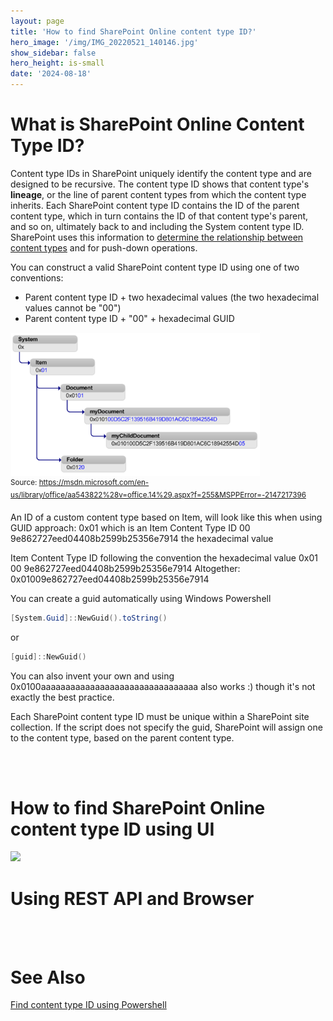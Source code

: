 ```yaml
---
layout: page
title: 'How to find SharePoint Online content type ID?'
hero_image: '/img/IMG_20220521_140146.jpg'
show_sidebar: false
hero_height: is-small
date: '2024-08-18'
---
```


# What is SharePoint Online Content Type ID?

Content type IDs in SharePoint uniquely identify the content type and are designed to be recursive. The content type ID shows that content type's **lineage**, or the line of parent content types from which the content type inherits. Each SharePoint content type ID contains the ID of the parent content type, which in turn contains the ID of that content type's parent, and so on, ultimately back to and including the System content type ID. SharePoint uses this information to [determine the relationship between content types](https://learn.microsoft.com/en-us/previous-versions/office/developer/sharepoint-2010/aa543822(v=office.14)?redirectedfrom=MSDN) and for push-down operations.

You can construct a valid SharePoint content type ID using one of two conventions:

* Parent content type ID + two hexadecimal values (the two hexadecimal values cannot be "00")
* Parent content type ID + "00" + hexadecimal GUID

 <img src="/articles/images/Github-AddContentType2-1.png" width="400"><br/>
<sup>Source: https://msdn.microsoft.com/en-us/library/office/aa543822%28v=office.14%29.aspx?f=255&MSPPError=-2147217396</sup>



An ID of a custom content type based on Item, will look like this when using GUID approach:
0x01 which is an Item Content Type ID
00   
9e862727eed04408b2599b25356e7914
the hexadecimal value 


Item Content Type ID	following the convention	 the hexadecimal value 
0x01	00   	9e862727eed04408b2599b25356e7914
Altogether: 0x01009e862727eed04408b2599b25356e7914
 
You can create a guid automatically using Windows Powershell 
```powershell
[System.Guid]::NewGuid().toString()
```
or
```powershell
[guid]::NewGuid()
```
You can also invent your own and using 0x0100aaaaaaaaaaaaaaaaaaaaaaaaaaaaaaaa also works :)  though it's not exactly the best practice.

Each SharePoint content type ID must be unique within a SharePoint site collection. If the script does not specify the guid, SharePoint will assign one to the content type, based on the parent content type.


<br/><br/>

<h1>How to find SharePoint Online content type ID using UI</h1>



<img src="/articles/images/Github-AddContentType100.png" width="400"><br/>



<h1>Using REST API and Browser</h1>

 

<br/><br/>

# See Also

[Find content type ID using Powershell](https://powershellscripts.github.io/articles/en/SharePointOnline/findctIDPS/)
